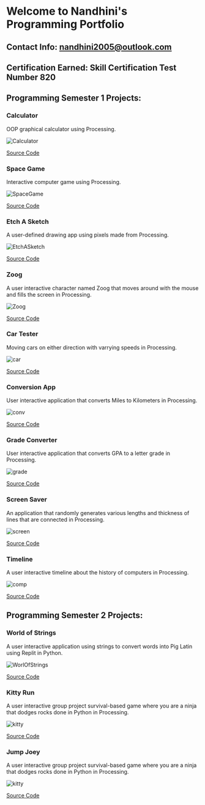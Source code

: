 # Welcome to Nandhini's Programming Portfolio

## Contact Info: nandhini2005@outlook.com

## Certification Earned: Skill Certification Test Number 820

## Programming Semester 1 Projects:

### Calculator

OOP graphical calculator using Processing.

![Calculator](https://github.com/Nandhini-Ramanathan/ProgrammingPortfolio/blob/gh-pages/Images/calc.png?raw=true) 

[Source Code](https://github.com/Nandhini-Ramanathan/ProgrammingPortfolio/tree/gh-pages/src/calc)

### Space Game

Interactive computer game using Processing.

![SpaceGame](https://github.com/Nandhini-Ramanathan/ProgrammingPortfolio/blob/gh-pages/Images/space.png?raw=true) 

[Source Code](https://github.com/Nandhini-Ramanathan/ProgrammingPortfolio/tree/gh-pages/src/spacegame)

### Etch A Sketch

A user-defined drawing app using pixels made from Processing.

![EtchASketch](https://github.com/Nandhini-Ramanathan/ProgrammingPortfolio/blob/gh-pages/Images/etch.png?raw=true) 

[Source Code](https://github.com/Nandhini-Ramanathan/ProgrammingPortfolio/tree/gh-pages/src/EtchASketch)

### Zoog

A user interactive character named Zoog that moves around with the mouse and fills the screen in Processing.

![Zoog](https://github.com/Nandhini-Ramanathan/ProgrammingPortfolio/blob/gh-pages/Images/zoog.png?raw=true) 

[Source Code](https://github.com/Nandhini-Ramanathan/ProgrammingPortfolio/tree/gh-pages/src/Zoog)

### Car Tester

Moving cars on either direction with varrying speeds in Processing.

![car](https://github.com/Nandhini-Ramanathan/ProgrammingPortfolio/blob/gh-pages/Images/car.png?raw=true)

[Source Code](https://github.com/Nandhini-Ramanathan/ProgrammingPortfolio/tree/gh-pages/src/CarTester)

### Conversion App

User interactive application that converts Miles to Kilometers in Processing.

![conv](https://github.com/Nandhini-Ramanathan/ProgrammingPortfolio/blob/gh-pages/Images/conv.png?raw=true)

[Source Code](https://github.com/Nandhini-Ramanathan/ProgrammingPortfolio/tree/gh-pages/src/CoversionApp)

### Grade Converter

User interactive application that converts GPA to a letter grade in Processing.

![grade](https://github.com/Nandhini-Ramanathan/ProgrammingPortfolio/blob/gh-pages/Images/grade.png?raw=true)

[Source Code](https://github.com/Nandhini-Ramanathan/ProgrammingPortfolio/tree/gh-pages/src/Grades)

### Screen Saver 

An application that randomly generates various lengths and thickness of lines that are connected in Processing.

![screen](https://github.com/Nandhini-Ramanathan/ProgrammingPortfolio/blob/gh-pages/Images/screen.png?raw=true)

[Source Code](https://github.com/Nandhini-Ramanathan/ProgrammingPortfolio/tree/gh-pages/src/Screensaver)

### Timeline

A user interactive timeline about the history of computers in Processing.

![comp](https://github.com/Nandhini-Ramanathan/ProgrammingPortfolio/blob/gh-pages/Images/comp.png?raw=true)

[Source Code](https://github.com/Nandhini-Ramanathan/ProgrammingPortfolio/tree/gh-pages/src/Timeline)


## Programming Semester 2 Projects:

### World of Strings

A user interactive application using strings to convert words into Pig Latin using Replit in Python.

![WorlOfStrings](https://github.com/Nandhini-Ramanathan/ProgrammingPortfolio/blob/gh-pages/Images/WorlOfStrings.png?raw=true) 

[Source Code](https://github.com/Nandhini-Ramanathan/ProgrammingPortfolio/tree/gh-pages/src/WorldOfStrings)

### Kitty Run

A user interactive group project survival-based game where you are a ninja that dodges rocks done in Python in Processing.

![kitty](https://github.com/Nandhini-Ramanathan/ProgrammingPortfolio/blob/gh-pages/Images/WorlOfStrings.png?raw=true) 

[Source Code](https://github.com/Nandhini-Ramanathan/ProgrammingPortfolio/tree/gh-pages/src/Main)

### Jump Joey

A user interactive group project survival-based game where you are a ninja that dodges rocks done in Python in Processing.

![kitty](https://github.com/Nandhini-Ramanathan/ProgrammingPortfolio/blob/gh-pages/Images/WorlOfStrings.png?raw=true) 

[Source Code](https://github.com/Nandhini-Ramanathan/ProgrammingPortfolio/tree/gh-pages/src/Main)

